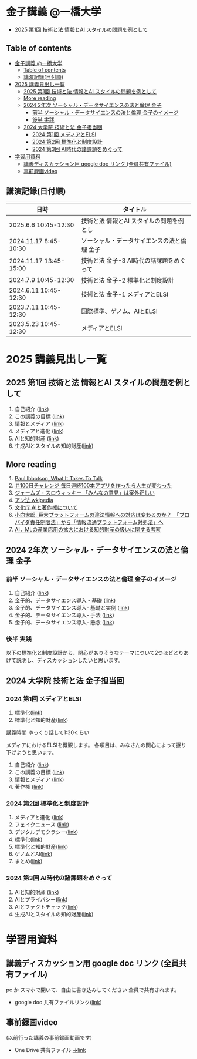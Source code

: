 # 金子講義 @一橋大学

  - [2025 第1回 技術と法 情報とAI スタイルの問題を例として](#2025-第1回-技術と法-情報とai-スタイルの問題を例として)

## Table of contents
- [金子講義 @一橋大学](#金子講義-一橋大学)
  - [Table of contents](#table-of-contents)
  - [講演記録(日付順)](#講演記録日付順)
- [2025 講義見出し一覧](#2025-講義見出し一覧)
  - [2025 第1回 技術と法 情報とAI スタイルの問題を例として](#2025-第1回-技術と法-情報とai-スタイルの問題を例として)
  - [More reading](#more-reading)
  - [2024 2年次 ソーシャル・データサイエンスの法と倫理 金子](#2024-2年次-ソーシャルデータサイエンスの法と倫理-金子)
    - [前半 ソーシャル・データサイエンスの法と倫理 金子のイメージ](#前半-ソーシャルデータサイエンスの法と倫理-金子のイメージ)
    - [後半 実践](#後半-実践)
  - [2024 大学院 技術と法 金子担当回](#2024-大学院-技術と法-金子担当回)
    - [2024 第1回 メディアとELSI](#2024-第1回-メディアとelsi)
    - [2024 第2回 標準化と制度設計](#2024-第2回-標準化と制度設計)
    - [2024 第3回 AI時代の諸課題をめぐって](#2024-第3回-ai時代の諸課題をめぐって)
- [学習用資料](#学習用資料)
  - [講義ディスカッション用 google doc リンク (全員共有ファイル)](#講義ディスカッション用-google-doc-リンク-全員共有ファイル)
  - [事前録画video](#事前録画video)

## 講演記録(日付順)
|日時 | タイトル  |
| --- | --- |
| 2025.6.6 10:45-12:30 |  技術と法 情報とAI スタイルの問題を例とし |
| 2024.11.17 8:45-10:30 |ソーシャル・データサイエンスの法と倫理 金子|
| 2024.11.17 13:45-15:00 |技術と法 金子-3 AI時代の諸課題をめぐって |
| 2024.7.9  10:45-12:30 |技術と法 金子-2 標準化と制度設計 |
| 2024.6.11 10:45-12:30 |技術と法 金子-1  メディアとELSI |
| 2023.7.11 10:45-12:30 |国際標準、ゲノム、AIとELSI|
| 2023.5.23 10:45-12:30 |メディアとELSI |

# 2025 講義見出し一覧
## 2025 第1回 技術と法 情報とAI スタイルの問題を例として

1. 自己紹介 ([link](01_10_self_introduction.md))
1. この講義の目標 ([link](01_20_introduction.md))
1. 情報とメディア ([link](01_30_information.md))
1. メディアと進化 ([link](01_50_evolutional_sociology.md))
1. AIと知的財産 ([link](03_10_ai_ip.md))
1. 生成AIとスタイルの知的財産([link](03_40_ai_style_value.md))

## More reading

1. [Paul Ibbotson, What It Takes To Talk](https://amzn.asia/d/cYW4WcY)
1. [＃100日チャレンジ 毎日連続100本アプリを作ったら人生が変わった](https://amzn.asia/d/9sGwejw)
1. [ジェームズ・スロウィッキー 「みんなの意見」は案外正しい](https://amzn.asia/d/aUkW1oV)
1. [アン法 wkipedia](https://ja.wikipedia.org/wiki/%E3%82%A2%E3%83%B3%E6%B3%95#:~:text=%E3%82%A2%E3%83%B3%E6%B3%95%20%E3%80%81%20%E3%82%A2%E3%83%B3%E5%A5%B3%E7%8E%8B%E6%B3%95%20%E3%80%81%E3%81%82%E3%82%8B%E3%81%84%E3%81%AF%20%E3%82%A2%E3%83%B3%E6%9D%A1%E4%BE%8B%20%EF%BC%88%E8%8B%B1%3A%20Copyright%20Act,of%20Anne%EF%BC%89%E3%81%AF%E3%80%81%E3%80%8C%E6%9B%B8%E7%89%A9%E3%81%9D%E3%81%AE%E4%BB%96%E3%81%AE%E6%9B%B8%E3%81%8B%E3%82%8C%E3%81%9F%E7%89%A9%E3%80%8D%E3%82%92%E4%BF%9D%E8%AD%B7%E3%81%AE%E5%AF%BE%E8%B1%A1%E3%81%A8%E3%81%97%E3%81%9F%20%5B3%5D%20%E3%80%81%20%E8%8B%B1%E5%9B%BD%20%E3%81%AE%E6%9C%80%E5%88%9D%E3%81%AE%20%E8%91%97%E4%BD%9C%E6%A8%A9%E6%B3%95%20%E3%81%A7%E3%81%82%E3%82%8B%E3%80%82)
1. [文化庁 AIと著作権について](https://www.bunka.go.jp/seisaku/chosakuken/aiandcopyright.html)
1. [小向太郎, 巨大プラットフォームの違法情報への対応は変わるのか？　「プロバイダ責任制限法」から「情報流通プラットフォーム対処法」へ](https://note.com/ipsj/n/nac9189404073)
1. [AI，MLの産業応用の拡大における知的財産の扱いに関する考察](
https://ipsj.ixsq.nii.ac.jp/records/144938)


## 2024 2年次 ソーシャル・データサイエンスの法と倫理 金子
### 前半 ソーシャル・データサイエンスの法と倫理 金子のイメージ
1. 自己紹介 ([link](01_10_self_introduction.md))
1. 金子的、データサイエンス導入 - 基礎 ([link](u2_10_sds_lae.md))
1. 金子的、データサイエンス導入- 基礎と実例 ([link](u2_20_sds_lae_confidence.md))
1. 金子的、データサイエンス導入- 手法 ([link](u2_30_sds_lae_tools.md))
1. 金子的、データサイエンス導入- 懸念 ([link](u2_40_sds_lae_concerns.md))
### 後半 実践
以下の標準化と制度設計から、関心がありそうなテーマについて2つほどとりあげて説明し、ディスカッションしたいと思います。

## 2024 大学院 技術と法 金子担当回
### 2024 第1回 メディアとELSI
1. 標準化([link](02_20_standardization.md))
1. 標準化と知的財産([link](02_30_standard_and_ip.md))

講義時間 ゆっくり話して1:30くらい

メディアにおけるELSIを概観します。
各項目は、みなさんの関心によって掘り下げようと思います。

1. 自己紹介 ([link](01_10_self_introduction.md))
1. この講義の目標 ([link](01_20_introduction.md))
1. 情報とメディア ([link](01_30_information.md))
1. 著作権 ([link](01_40_copyright.md))

### 2024 第2回 標準化と制度設計
1. メディアと進化 ([link](01_50_evolutional_sociology.md))
1. フェイクニュース ([link](01_60_fakenews.md))
1. デジタルデモクラシー([link](02_10_digitaldemocracy.md))
1. 標準化([link](02_20_standardization.md))
1. 標準化と知的財産([link](02_30_standard_and_ip.md))
1. ゲノムとAI([link](02_40_genomeandai.md))
1. まとめ([link](02_90_conclusion.md))

### 2024 第3回 AI時代の諸課題をめぐって
1. AIと知的財産 ([link](03_10_ai_ip.md))
1. AIとプライバシー([link](03_20_ai_privacy.md))
1. AIとファクトチェック([link](03_30_ai_fakeinformation.md))
1. 生成AIとスタイルの知的財産([link](03_40_ai_style_value.md))

# 学習用資料
## 講義ディスカッション用 google doc リンク (全員共有ファイル)

pc か スマホで開いて、自由に書き込みしてください
全員で共有されます。
- google doc 共有ファイルリンク([link](https://docs.google.com/document/d/1hmgOeF4epq0vflLXdMDp3cc7sJl1ow9kgsXUZWptq28/edit?usp=drive_link))

## 事前録画video

(以前行った講義の事前録画動画です)

- One Drive 共有ファイル
[->link](https://1drv.ms/w/c/772eb26533164a99/EZlKFjNlsi4ggHfctw8AAAABVpQx6XOBS9flvZ2pJ5jUqA?e=cpjjlw)